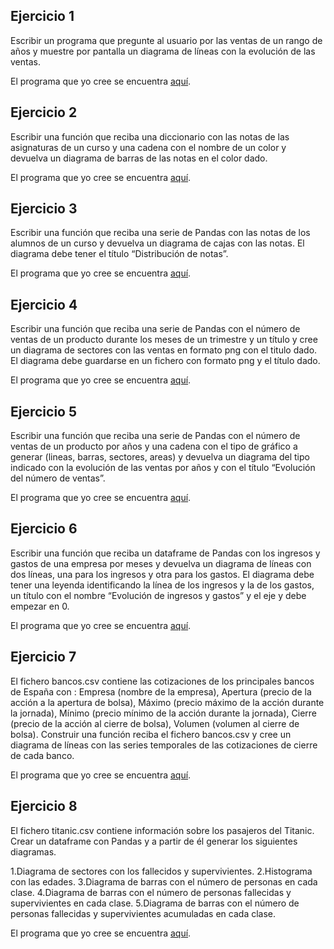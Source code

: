 Ejercicio 1
-----------

Escribir un programa que pregunte al usuario por las ventas de un rango de años y muestre por pantalla un diagrama de líneas con la evolución de las ventas.

El programa que yo cree se encuentra [aquí](https://github.com/SyZeck/Ejercicios-de-Programacion-con-Python/tree/main/Librer%C3%ADa%20Matplotlib/Ejercicio%201).

Ejercicio 2
-----------

Escribir una función que reciba una diccionario con las notas de las asignaturas de un curso y una cadena con el nombre de un color y devuelva un diagrama de barras de las notas en el color dado.

El programa que yo cree se encuentra [aquí](https://github.com/SyZeck/Ejercicios-de-Programacion-con-Python/tree/main/Librer%C3%ADa%20Matplotlib/Ejercicio%202).

Ejercicio 3
-----------

Escribir una función que reciba una serie de Pandas con las notas de los alumnos de un curso y devuelva un diagrama de cajas con las notas. El diagrama debe tener el título “Distribución de notas”.

El programa que yo cree se encuentra [aquí](https://github.com/SyZeck/Ejercicios-de-Programacion-con-Python/tree/main/Librer%C3%ADa%20Matplotlib/Ejercicio%203).

Ejercicio 4
-----------

Escribir una función que reciba una serie de Pandas con el número de ventas de un producto durante los meses de un trimestre y un título y cree un diagrama de sectores con las ventas en formato png con el titulo dado. El diagrama debe guardarse en un fichero con formato png y el título dado.

El programa que yo cree se encuentra [aquí]().

Ejercicio 5
-----------

Escribir una función que reciba una serie de Pandas con el número de ventas de un producto por años y una cadena con el tipo de gráfico a generar (lineas, barras, sectores, areas) y devuelva un diagrama del tipo indicado con la evolución de las ventas por años y con el título “Evolución del número de ventas”.

El programa que yo cree se encuentra [aquí]().

Ejercicio 6
-----------

Escribir una función que reciba un dataframe de Pandas con los ingresos y gastos de una empresa por meses y devuelva un diagrama de líneas con dos líneas, una para los ingresos y otra para los gastos. El diagrama debe tener una leyenda identificando la línea de los ingresos y la de los gastos, un título con el nombre “Evolución de ingresos y gastos” y el eje y debe empezar en 0.

El programa que yo cree se encuentra [aquí]().

Ejercicio 7
-----------

El fichero bancos.csv contiene las cotizaciones de los principales bancos de España con : Empresa (nombre de la empresa), Apertura (precio de la acción a la apertura de bolsa), Máximo (precio máximo de la acción durante la jornada), Mínimo (precio mínimo de la acción durante la jornada), Cierre (precio de la acción al cierre de bolsa), Volumen (volumen al cierre de bolsa). Construir una función reciba el fichero bancos.csv y cree un diagrama de líneas con las series temporales de las cotizaciones de cierre de cada banco.

El programa que yo cree se encuentra [aquí]().

Ejercicio 8
-----------

El fichero titanic.csv contiene información sobre los pasajeros del Titanic. Crear un dataframe con Pandas y a partir de él generar los siguientes diagramas.

1.Diagrama de sectores con los fallecidos y supervivientes.
2.Histograma con las edades.
3.Diagrama de barras con el número de personas en cada clase.
4.Diagrama de barras con el número de personas fallecidas y supervivientes en cada clase.
5.Diagrama de barras con el número de personas fallecidas y supervivientes acumuladas en cada clase.

El programa que yo cree se encuentra [aquí]().

